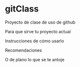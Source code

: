 # gitClass
Proyecto de clase de uso de github

Para que sirve tu proyecto actual

Instrucciones de cómo usarlo

Recomendaciones 

O de plano lo que se te antoje
